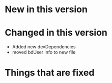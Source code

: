 # New in this version

# Changed in this version

 - Added new devDependencies
 - moved bdUser info to new file

# Things that are fixed


